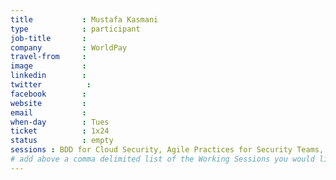 ```yaml
---
title           : Mustafa Kasmani
type            : participant
job-title       :
company         : WorldPay
travel-from     :
image           :
linkedin        :
twitter          :
facebook        :
website         :
email           :
when-day        : Tues
ticket          : 1x24
status          : empty
sessions : BDD for Cloud Security, Agile Practices for Security Teams, Securing the CI Pipeline
# add above a comma delimited list of the Working Sessions you would like to attend (use the session's title)
---
```


<!-- put more details about participant here -->
